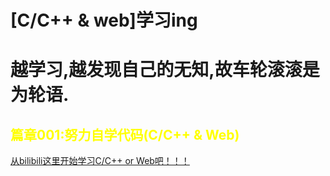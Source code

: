 <!DOCTEPY html>
<html>
	<head>
        <meta charset="utf-8" name="viewport" content="width=device-width, initial-scale=1.0">
        <h1>[C/C++ & web]学习ing<h1>
	<p>越学习,越发现自己的无知,故车轮滚滚是为轮语.</p>
    </head>
    <body>
	<h2 style="color:yellow">篇章001:努力自学代码(C/C++ & Web)</h1>
        <a href="https://www.bilibili.com" target="_blank"> 从bilibili这里开始学习C/C++ or Web吧！！！</a>
    </body>
</html>
